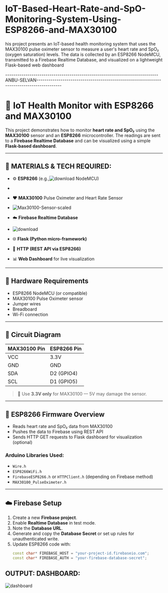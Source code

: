 # IoT-Based-Heart-Rate-and-SpO-Monitoring-System-Using-ESP8266-and-MAX30100
his project presents an IoT-based health monitoring system that uses the MAX30100 pulse oximeter sensor to measure a user's heart rate and SpO₂ (oxygen saturation) levels. The data is collected by an ESP8266 NodeMCU, transmitted to a Firebase Realtime Database, and visualized on a lightweight Flask-based web dashboard

----------------------------------------------------------------------------ANBU-SELVAN------------------------------------------------------------------------------------------

# 💓 IoT Health Monitor with ESP8266 and MAX30100

This project demonstrates how to monitor **heart rate and SpO₂** using the **MAX30100** sensor and an **ESP8266** microcontroller. The readings are sent to a **Firebase Realtime Database** and can be visualized using a simple **Flask-based dashboard**.

---

## 🧠 MATERIALS & TECH REQUIRED:

- ⚙️ **ESP8266** (e.g.,![download](https://github.com/user-attachments/assets/f456f29b-8299-4003-92ea-346b5b5d7f83)
 NodeMCU)
- 
- ❤️ **MAX30100** Pulse Oximeter and Heart Rate Sensor
- ![Max30100-Sensor-scaled](https://github.com/user-attachments/assets/86bbecbf-2cf8-443f-b2bf-456f6a423e02)

- ☁️ **Firebase Realtime Database**
- ![download](https://github.com/user-attachments/assets/de84e89b-29de-4b6b-b0b2-583864254b50)

- 🌐 **Flask (Python micro-framework)**
- 🔁 **HTTP (REST API via ESP8266)**
- 📊 **Web Dashboard** for live visualization

---

## 🔧 Hardware Requirements

- ESP8266 NodeMCU (or compatible)
- MAX30100 Pulse Oximeter sensor
- Jumper wires
- Breadboard
- Wi-Fi connection

---

## 🔌 Circuit Diagram

| MAX30100 Pin | ESP8266 Pin |
|--------------|-------------|
| VCC          | 3.3V        |
| GND          | GND         |
| SDA          | D2 (GPIO4)  |
| SCL          | D1 (GPIO5)  |

> 📌 Use **3.3V only** for MAX30100 — 5V may damage the sensor.

---

## 🚀 ESP8266 Firmware Overview

- Reads heart rate and SpO₂ data from MAX30100
- Pushes the data to Firebase using REST API
- Sends HTTP GET requests to Flask dashboard for visualization (optional)

### Arduino Libraries Used:

- `Wire.h`
- `ESP8266WiFi.h`
- `FirebaseESP8266.h` or `HTTPClient.h` (depending on Firebase method)
- `MAX30100_PulseOximeter.h`

---

## ☁️ Firebase Setup

1. Create a new **Firebase project**.
2. Enable **Realtime Database** in test mode.
3. Note the **Database URL**.
4. Generate and copy the **Database Secret** or set up rules for unauthenticated write.
5. Update ESP8266 code with:
   ```cpp
   const char* FIREBASE_HOST = "your-project-id.firebaseio.com";
   const char* FIREBASE_AUTH = "your-firebase-database-secret";

## OUTPUT: DASHBOARD:
![dashboard](https://github.com/user-attachments/assets/dbd457d4-cf81-476b-8aab-f1569dbe1209)
